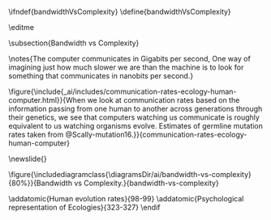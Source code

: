 \ifndef{bandwidthVsComplexity}
\define{bandwidthVsComplexity}

\editme

\subsection{Bandwidth vs Complexity}

\notes{The computer communicates in Gigabits per second, One way of imagining just how much slower we are than the machine is to look for something that communicates in nanobits per second.}

\figure{\include{_ai/includes/communication-rates-ecology-human-computer.html}}{When we look at communication rates based on the information passing from one human to another across generations through their genetics, we see that computers watching us communicate is roughly equivalent to us watching organisms evolve. Estimates of germline mutation rates taken from @Scally-mutation16.}}{communication-rates-ecology-human-computer}


\newslide{}

\figure{\includediagramclass{\diagramsDir/ai/bandwidth-vs-complexity}{80%}}{Bandwidth vs Complexity.}{bandwidth-vs-complexity}

\addatomic{Human evolution rates}{98-99}
\addatomic{Psychological representation of Ecologies}{323-327}
\endif

